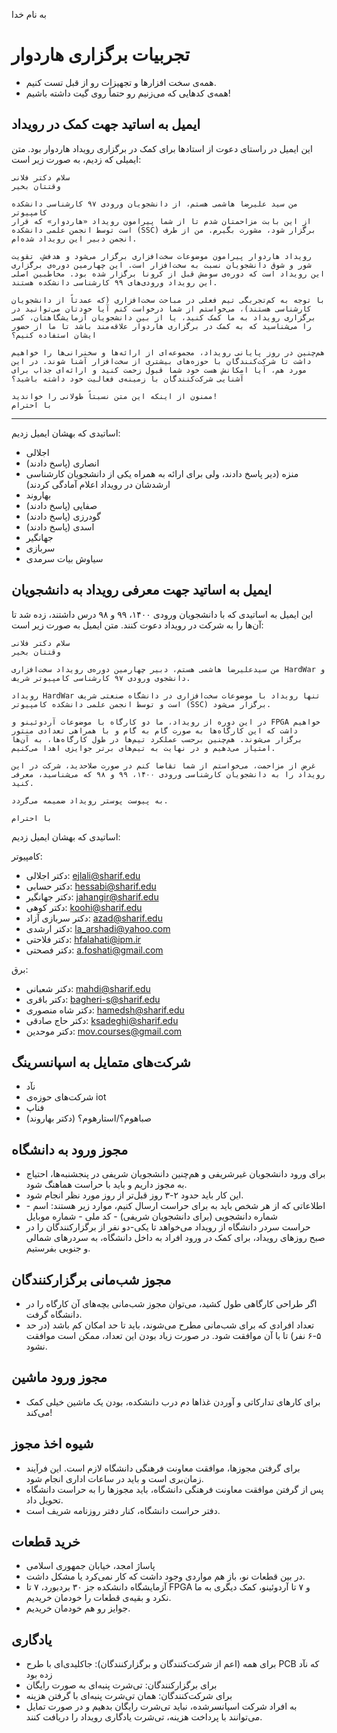 به نام خدا
# تجربیات برگزاری هاردوار

- همه‌ی سخت افزارها و تجهیزات رو از قبل تست کنیم.
- همه‌ی کدهایی که می‌زنیم رو حتماً روی گیت داشته باشیم!


## ایمیل به اساتید جهت کمک در رویداد
این ایمیل در راستای دعوت از استادها برای کمک در برگزاری رویداد هاردوار بود. متن ایمیلی که زدیم، به صورت زیر است:

```
سلام دکتر فلانی
وقتتان بخیر

من سید علیرضا هاشمی هستم، از دانشجویان ورودی ۹۷ کارشناسی دانشکده کامپیوتر
از این بابت مزاحمتان شدم تا از شما پیرامون رویداد «هاردوار» که قرار است توسط انجمن علمی دانشکده (SSC) برگزار شود، مشورت بگیرم. من از طرف انجمن دبیر این رویداد شده‌ام.

رویداد هاردوار پیرامون موضوعات سخت‌افزاری برگزار می‌شود و هدفش، تقویت شور و شوق دانشجویان نسبت به سخت‌افزار است. این چهارمین دوره‌ی برگزاری این رویداد است که دوره‌ی سومش قبل از کرونا برگزار شده بود. مخاطبین اصلی این رویداد ورودی‌های ۹۹ کارشناسی دانشکده هستند.

با توجه به کم‌تجربگی تیم فعلی در مباحث سخت‌افزاری (که عمدتاً از دانشجویان کارشناسی هستند)، می‌خواستم از شما درخواست کنم آیا خودتان می‌توانید در برگزاری رویداد به ما کمک کنید، یا از بین دانشجویان آزمایشگاهتان، کسی را می‌شناسید که به کمک در برگزاری هاردوار علاقه‌مند باشد تا ما از حضور ایشان استفاده کنیم؟

هم‌چنین در روز پایانی رویداد، مجموعه‌ای از ارائه‌ها و سخنرانی‌ها را خواهیم داشت تا شرکت‌کنندگان با حوزه‌های بیشتری از سخت‌افزار آشنا شوند. در این مورد هم، آیا امکانش هست خود شما قبول زحمت کنید و ارائه‌ای جذاب برای آشنایی شرکت‌کنندگان با زمینه‌ی فعالیت خود داشته باشید؟

ممنون از اینکه این متن نسبتاً طولانی را خواندید!
با احترام
```

--------------


اساتیدی که بهشان ایمیل زدیم:
- اجلالی
- انصاری (پاسخ دادند)
- منزه (دیر پاسخ دادند، ولی برای ارائه به همراه یکی از دانشجویان کارشناسی ارشدشان در رویداد اعلام آمادگی کردند)
- بهاروند
- صفایی (پاسخ دادند)
- گودرزی (پاسخ دادند)
- اسدی (پاسخ دادند)
- جهانگیر
- سربازی
- سیاوش بیات سرمدی


## ایمیل به اساتید جهت معرفی رویداد به دانشجویان
این ایمیل به اساتیدی که با دانشجویان ورودی ۱۴۰۰، ۹۹ و ۹۸ درس داشتند، زده شد تا آن‌ها را به شرکت در رویداد دعوت کنند. متن ایمیل به صورت زیر است:

```
سلام دکتر فلانی
وقتتان بخیر

من سیدعلیرضا هاشمی هستم، دبیر چهارمین دوره‌ی رویداد سخت‌افزاری HardWar و دانشجوی ورودی ۹۷ کارشناسی کامپیوتر شریف.

رویداد HardWar تنها رویداد با موضوعات سخت‌افزاری در دانشگاه صنعتی شریف است و توسط انجمن علمی دانشکده کامپیوتر (SSC) برگزار می‌شود.

در این دوره از رویداد، ما دو کارگاه با موضوعات آردوئینو و FPGA خواهیم داشت که این کارگاه‌ها به صورت گام به گام و با همراهی تعدادی منتور برگزار می‌شوند. هم‌چنین برحسب عملکرد تیم‌ها در طول کارگاه‌ها، به آن‌ها امتیاز می‌دهیم و در نهایت به تیم‌های برتر جوایزی اهدا می‌کنیم.

غرض از مزاحمت، می‌خواستم از شما تقاضا کنم در صورت صلاحدید، شرکت در این رویداد را به دانشجویان کارشناسی ورودی ۱۴۰۰، ۹۹ و ۹۸ که می‌شناسید، معرفی کنید.

به پیوست پوستر رویداد ضمیمه می‌گردد.

با احترام
```


اساتیدی که بهشان ایمیل زدیم:

کامپیوتر:
- دکتر اجلالی: ejlali@sharif.edu
- دکتر حسابی: hessabi@sharif.edu
- دکتر جهانگیر: jahangir@sharif.edu
- دکتر کوهی: koohi@sharif.edu
- دکتر سربازی آزاد: azad@sharif.edu
- دکتر ارشدی: la_arshadi@yahoo.com
- دکتر فلاحتی: hfalahati@ipm.ir
- دکتر فصحتی: a.foshati@gmail.com

برق:
- دکتر شعبانی: mahdi@sharif.edu
- دکتر باقری: bagheri-s@sharif.edu
- دکتر شاه منصوری: hamedsh@sharif.edu
- دکتر حاج صادقی: ksadeghi@sharif.edu
- دکتر موحدین: mov.courses@gmail.com


## شرکت‌های متمایل به اسپانسرینگ
- نآد
- شرکت‌های حوزه‌ی iot
- فناپ
- صباهوم؟/استارهوم؟ (دکتر بهاروند)


## مجوز ورود به دانشگاه
- برای ورود دانشجویان غیرشریفی و هم‌چنین دانشجویان شریفی در پنجشنبه‌ها، احتیاج به مجوز داریم و باید با حراست هماهنگ شود.
- این کار باید حدود ۲-۳ روز قبل‌تر از روز مورد نظر انجام شود.
- اطلاعاتی که از هر شخص باید به برای حراست ارسال کنیم، موارد زیر هستند: اسم - شماره دانشجویی (برای دانشجویان شریفی) - کد ملی - شماره موبایل
- حراست سردر دانشگاه از رویداد می‌خواهد تا یکی-دو نفر از برگزارکنندگان را در صبح روزهای رویداد، برای کمک در ورود افراد به داخل دانشگاه، به سردرهای شمالی و جنوبی بفرستیم. 

## مجوز شب‌مانی برگزارکنندگان
- اگر طراحی کارگاهی طول کشید، می‌توان مجوز شب‌مانی بچه‌های آن کارگاه را در دانشگاه گرفت.
- تعداد افرادی که برای شب‌مانی مطرح می‌شوند، باید تا حد امکان کم باشد (در حد ۵-۶ نفر) تا با آن موافقت شود. در صورت زیاد بودن این تعداد، ممکن است موافقت نشود.

## مجوز ورود ماشین
- برای کارهای تدارکاتی و آوردن غذاها دم درب دانشکده، بودن یک ماشین خیلی کمک می‌کند!

## شیوه اخذ مجوز
- برای گرفتن مجوزها، موافقت معاونت فرهنگی دانشگاه لازم است. این فرآیند زمان‌بری است و باید در ساعات اداری انجام شود.
- پس از گرفتن موافقت معاونت فرهنگی دانشگاه، باید مجوزها را به حراست دانشگاه تحویل داد.
- دفتر حراست دانشگاه، کنار دفتر روزنامه شریف است. 


## خرید قطعات
- پاساژ امجد، خیابان جمهوری اسلامی
- در بین قطعات نو، باز هم مواردی وجود داشت که کار نمی‌کرد یا مشکل داشت.
- آزمایشگاه دانشکده جز ۳۰ بردبورد، ۷ تا FPGA و ۷ تا آردوئینو، کمک دیگری به ما نکرد و بقیه‌ی قطعات را خودمان خریدیم.
- جوایز رو هم خودمان خریدیم.  

## یادگاری
- برای همه (اعم از شرکت‌کنندگان و برگزارکنندگان): جاکلیدی‌ای با طرح PCB که نآد زده بود
- برای برگزارکنندگان: تی‌شرت پنبه‌ای به صورت رایگان
- برای شرکت‌کنندگان: همان تی‌شرت پنبه‌ای با گرفتن هزینه
- به افراد شرکت اسپانسرشده، نباید تی‌شرت رایگان بدهیم و در صورت تمایل می‌توانند با پرداخت هزینه، تی‌شرت یادگاری رویداد را دریافت کنند.
